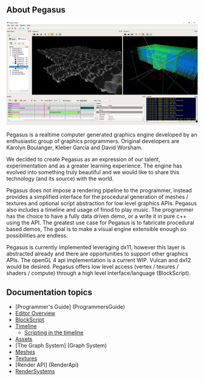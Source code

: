 ## About Pegasus
![](https://github.com/PegasusEngine/Pegasus/raw/master/Doc/GitHub/wiki//editor.png)

Pegasus is a realtime computer generated graphics engine developed by an enthusiastic group of graphics programmers. Original developers are Karolyn Boulanger, Kleber Garcia and David Worsham.

We decided to create Pegasus as an expression of our talent, experimentation and as a greater learning experience. The engine has evolved into something truly beautiful and we would like to share this technology (and its source) with the world.

Pegasus does not impose a rendering pipeline to the programmer, instead provides a simplified interface for the procedural generation of meshes / textures and optional script abstraction for low level graphics APIs. Pegasus also includes a timeline and usage of fmod to play music. The programmer has the choice to have a fully data driven demo, or a write it in pure c++ using the API. The greatest use case for Pegasus is to fabricate procedural based demos, The goal is to make a visual engine extensible enough so possibilities are endless.

Pegasus is currently implemented leveraging dx11, however this layer is abstracted already and there are opportunities to support other graphics APIs. The openGL 4 api implementation is a current WIP. Vulcan and dx12 would be desired.
Pegasus offers low level access (vertex / texures / shaders / compute) through a high level interface/language (BlockScript).

## Documentation topics

* [Programmer's Guide] (ProgrammersGuide)
* [Editor Overview](Editor)
* [BlockScript](BlockScript)
* [Timeline](Timeline)
   + [Scripting in the timeline](ScriptingInTimeline)
* [Assets](Assets)
* [The Graph System] (Graph System)
* [Meshes](Meshes)
* [Textures](Textures)
* [Render API] (RenderApi)
* [RenderSystems](RenderSystems)
